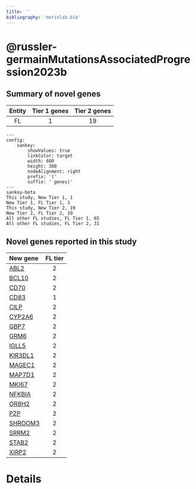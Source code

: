 ```yaml
---
title: ''
bibliography: 'morinlab.bib'
---
```


# @russler-germainMutationsAssociatedProgression2023b
## Summary of novel genes

|Entity| Tier 1 genes| Tier 2 genes|
|:-:|:-:|:-:|
|FL|1|19|
```mermaid
---
config:
    sankey:
        showValues: true
        linkColor: target
        width: 600
        height: 300
        nodeAlignment: right
        prefix: '('
        suffix: ' genes)'
---
sankey-beta
This study, New Tier 1, 1
New Tier 1, FL Tier 1, 1
This study, New Tier 2, 19
New Tier 2, FL Tier 2, 19
All other FL studies, FL Tier 1, 65
All other FL studies, FL Tier 2, 31
```


## Novel genes reported in this study

|New gene|FL tier|
|:-|:-:|
|[ABL2](ABL2)|2 |
|[BCL10](BCL10)|2 |
|[CD70](CD70)|2 |
|[CD83](CD83)|1 |
|[CILP](CILP)|2 |
|[CYP2A6](CYP2A6)|2 |
|[GBP7](GBP7)|2 |
|[GRM6](GRM6)|2 |
|[IGLL5](IGLL5)|2 |
|[KIR3DL1](KIR3DL1)|2 |
|[MAGEC1](MAGEC1)|2 |
|[MAP7D1](MAP7D1)|2 |
|[MKI67](MKI67)|2 |
|[NFKBIA](NFKBIA)|2 |
|[OR8H2](OR8H2)|2 |
|[PZP](PZP)|2 |
|[SHROOM3](SHROOM3)|2 |
|[SRRM2](SRRM2)|2 |
|[STAB2](STAB2)|2 |
|[XIRP2](XIRP2)|2 |

# Details

